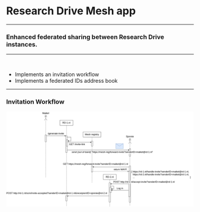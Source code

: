 # Research Drive Mesh app

---
### Enhanced federated sharing between Research Drive instances.
---
<br>

* Implements an invitation workflow
* Implements a federated IDs address book

---
### Invitation Workflow
![Invitation Workflow](InvitationWorkflow.png "Invitation Workflow") 
